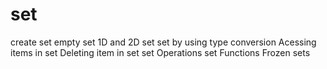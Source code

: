 # set
create set
empty set
1D and 2D set
set by using type conversion
Acessing items in set
Deleting item in set
set Operations
set Functions
Frozen sets
